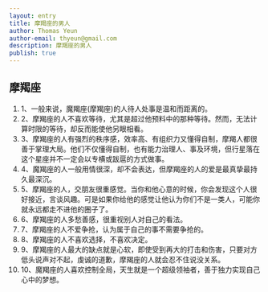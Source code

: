 ```yaml
---
layout: entry
title: 摩羯座的男人
author: Thomas Yeun
author-email: thyeun@gmail.com
description: 摩羯座的男人 
publish: true
---
```



## 摩羯座

1. 1、一般来说，魔羯座(摩羯座)的人待人处事是温和而距离的。
2. 2、摩羯座的人不喜欢等待，尤其是超过他预料中的那种等待。然而，无法计算时限的等待，却反而能使他另眼相看。
3. 3、摩羯座的人有强烈的秩序感，效率高、有组织力又懂得自制，摩羯人都很善于掌理大局。他们不仅懂得自制，也有能力治理人、事及环境，但行星落在这个星座并不一定会以专横或跋扈的方式做事。
4. 4、魔羯座的人一般用情很深，却不会表达，但摩羯座的人的爱是最真挚最持久最深沉。
5. 5、摩羯座的人，交朋友很重感觉。当你和他心意的时候，你会发现这个人很好接近，言谈风趣。可是如果你给他的感觉让他认为你们不是一类人，可能你就永远都走不进他的圈子了。
6. 6、摩羯座的人多愁善感，很重视别人对自己的看法。
7. 7、摩羯座的人不爱争抢，认为属于自己的事不需要争抢的。
8. 8、摩羯座的人不喜欢选择，不喜欢决定。
9. 9、摩羯座的人最大的缺点就是心软，即使受到再大的打击和伤害，只要对方低头说声对不起，虔诚的道歉，摩羯座的人就会忍不住说没关系。
10. 10、魔羯座的人喜欢控制全局，天生就是一个超级领袖者，善于独力实现自己心中的梦想。